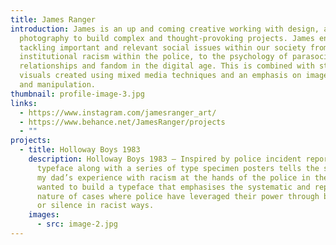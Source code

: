 ```yaml
---
title: James Ranger
introduction: James is an up and coming creative working with design, art and
  photography to build complex and thought-provoking projects. James enjoys
  tackling important and relevant social issues within our society from
  institutional racism within the police, to the psychology of parasocial
  relationships and fandom in the digital age. This is combined with stunning
  visuals created using mixed media techniques and an emphasis on image creation
  and manipulation.
thumbnail: profile-image-3.jpg
links:
  - https://www.instagram.com/jamesranger_art/
  - https://www.behance.net/JamesRanger/projects
  - ""
projects:
  - title: Holloway Boys 1983
    description: Holloway Boys 1983 – Inspired by police incident reports, this
      typeface along with a series of type specimen posters tells the story of
      my dad’s experience with racism at the hands of the police in the ’80s. I
      wanted to build a typeface that emphasises the systematic and repetitive
      nature of cases where police have leveraged their power through brutality
      or silence in racist ways.
    images:
      - src: image-2.jpg
---
```

